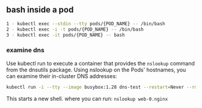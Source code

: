 ## bash inside a pod
```bash
1 - kubectl exec --stdin --tty pods/{POD_NAME} -- /bin/bash
2 - kubectl exec -i -t pods/{POD_NAME} -- /bin/bash
3 - kubectl exec -it pods/{POD_NAME} -- bash
```

### examine dns

Use kubectl run to execute a container that provides the `nslookup` command from the dnsutils package. 
Using nslookup on the Pods' hostnames, you can examine their in-cluster DNS addresses:

```bash
kubectl run -i --tty --image busybox:1.28 dns-test --restart=Never --rm
```

This starts a new shell. where you can run: `nslookup web-0.nginx`